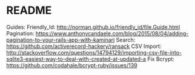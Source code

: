 # README

Guides:
Friendly_Id: http://norman.github.io/friendly_id/file.Guide.html
Pagination: https://www.anthonycandaele.com/blog/2015/08/04/adding-pagination-to-your-rails-app-with-kaminari
Search: https://github.com/activerecord-hackery/ransack
CSV Import: http://stackoverflow.com/questions/14794129/importing-csv-file-into-sqlite3-easiest-way-to-deal-with-created-at-updated-a
Fix Bcrypt: https://github.com/codahale/bcrypt-ruby/issues/139
